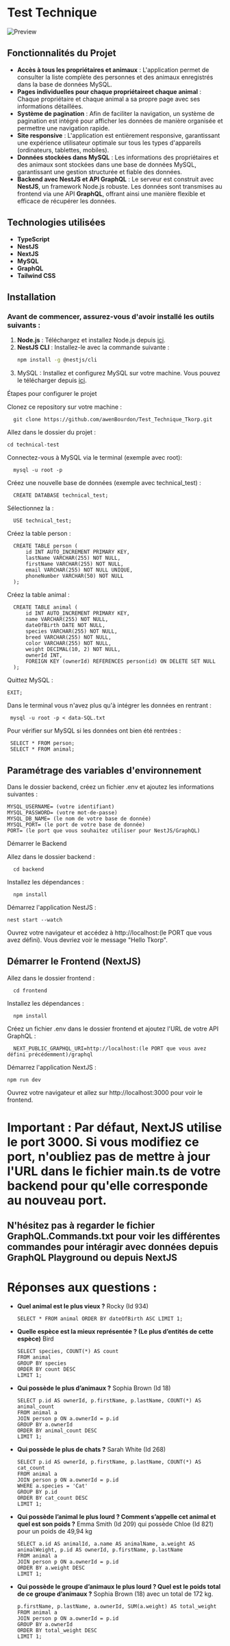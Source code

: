 # Test Technique

![Preview](./preview.png)

## Fonctionnalités du Projet

- **Accès à tous les propriétaires et animaux** : L'application permet de consulter la liste complète des personnes et des animaux enregistrés dans la base de données MySQL.
- **Pages individuelles pour chaque propriétaireet chaque animal** : Chaque propriétaire et chaque animal a sa propre page avec ses informations détaillées.
- **Système de pagination** : Afin de faciliter la navigation, un système de pagination est intégré pour afficher les données de manière organisée et permettre une navigation rapide.
- **Site responsive** : L'application est entièrement responsive, garantissant une expérience utilisateur optimale sur tous les types d'appareils (ordinateurs, tablettes, mobiles).
- **Données stockées dans MySQL** : Les informations des propriétaires et des animaux sont stockées dans une base de données MySQL, garantissant une gestion structurée et fiable des données.
- **Backend avec NestJS et API GraphQL** : Le serveur est construit avec **NestJS**, un framework Node.js robuste. Les données sont transmises au frontend via une API **GraphQL**, offrant ainsi une manière flexible et efficace de récupérer les données.


## Technologies utilisées

- **TypeScript**
- **NestJS**
- **NextJS**
- **MySQL** 
- **GraphQL**
- **Tailwind CSS**

## Installation

### Avant de commencer, assurez-vous d'avoir installé les outils suivants :

1. **Node.js** : Téléchargez et installez Node.js depuis [ici](https://nodejs.org).
2. **NestJS CLI** : Installez-le avec la commande suivante :
   ```bash
   npm install -g @nestjs/cli

3.   MySQL : Installez et configurez MySQL sur votre machine. Vous pouvez le télécharger depuis [ici](https://dev.mysql.com/downloads/installer/).

Étapes pour configurer le projet

Clonez ce repository sur votre machine :

      git clone https://github.com/awenBourdon/Test_Technique_Tkorp.git

Allez dans le dossier du projet :

    cd technical-test

Connectez-vous à MySQL via le terminal (exemple avec root):

      mysql -u root -p

Créez une nouvelle base de données (exemple avec technical_test) :

      CREATE DATABASE technical_test;

Sélectionnez la :

      USE technical_test;

Créez la table person :

      CREATE TABLE person (
          id INT AUTO_INCREMENT PRIMARY KEY,
          lastName VARCHAR(255) NOT NULL,
          firstName VARCHAR(255) NOT NULL,
          email VARCHAR(255) NOT NULL UNIQUE,
          phoneNumber VARCHAR(50) NOT NULL
      );

Créez la table animal :

      CREATE TABLE animal (
          id INT AUTO_INCREMENT PRIMARY KEY,
          name VARCHAR(255) NOT NULL,
          dateOfBirth DATE NOT NULL,
          species VARCHAR(255) NOT NULL,
          breed VARCHAR(255) NOT NULL,
          color VARCHAR(255) NOT NULL,
          weight DECIMAL(10, 2) NOT NULL,
          ownerId INT,
          FOREIGN KEY (ownerId) REFERENCES person(id) ON DELETE SET NULL
      );

Quittez MySQL :

    EXIT;

Dans le terminal vous n'avez plus qu'à intégrer les données en rentrant :

     mysql -u root -p < data-SQL.txt

Pour vérifier sur MySQL si les données ont bien été rentrées :

     SELECT * FROM person;
     SELECT * FROM animal;

## Paramétrage des variables d'environnement

Dans le dossier backend, créez un fichier .env et ajoutez les informations suivantes :

    MYSQL_USERNAME= (votre identifiant)
    MYSQL_PASSWORD= (votre mot-de-passe)
    MYSQL_DB_NAME= (le nom de votre base de donnée)
    MYSQL_PORT= (le port de votre base de donnée)
    PORT= (le port que vous souhaitez utiliser pour NestJS/GraphQL)

Démarrer le Backend

Allez dans le dossier backend :

      cd backend

Installez les dépendances :

      npm install

Démarrez l'application NestJS :

    nest start --watch

Ouvrez votre navigateur et accédez à http://localhost:(le PORT que vous avez défini). Vous devriez voir le message "Hello Tkorp".

## Démarrer le Frontend (NextJS)

Allez dans le dossier frontend :

      cd frontend

Installez les dépendances :

      npm install

Créez un fichier .env dans le dossier frontend et ajoutez l'URL de votre API GraphQL :

      NEXT_PUBLIC_GRAPHQL_URI=http://localhost:(le PORT que vous avez défini précédemment)/graphql

Démarrez l'application NextJS :

    npm run dev

Ouvrez votre navigateur et allez sur http://localhost:3000 pour voir le frontend.

# Important : Par défaut, NextJS utilise le port 3000. Si vous modifiez ce port, n'oubliez pas de mettre à jour l'URL dans le fichier main.ts de votre backend pour qu'elle corresponde au nouveau port.

## N'hésitez pas à regarder le fichier GraphQL.Commands.txt pour voir les différentes commandes pour intéragir avec données depuis GraphQL Playground ou depuis NextJS

# Réponses aux questions :

- **Quel animal est le plus vieux ?** Rocky (Id 934)

      SELECT * FROM animal ORDER BY dateOfBirth ASC LIMIT 1;

- **Quelle espèce est la mieux représentée ? (Le plus d’entités de cette espèce)** Bird

      SELECT species, COUNT(*) AS count
      FROM animal
      GROUP BY species
      ORDER BY count DESC
      LIMIT 1;

- **Qui possède le plus d’animaux ?** Sophia Brown (Id 18)

      SELECT p.id AS ownerId, p.firstName, p.lastName, COUNT(*) AS animal_count
      FROM animal a
      JOIN person p ON a.ownerId = p.id
      GROUP BY a.ownerId
      ORDER BY animal_count DESC
      LIMIT 1;


- **Qui possède le plus de chats ?** Sarah White (Id 268)

      SELECT p.id AS ownerId, p.firstName, p.lastName, COUNT(*) AS cat_count
      FROM animal a
      JOIN person p ON a.ownerId = p.id
      WHERE a.species = 'Cat'
      GROUP BY p.id
      ORDER BY cat_count DESC
      LIMIT 1;


- **Qui possède l’animal le plus lourd ? Comment s’appelle cet animal et quel est son poids ?** Emma Smith (Id 209) qui possède Chloe (Id 821) pour un poids de 49,94 kg

      SELECT a.id AS animalId, a.name AS animalName, a.weight AS animalWeight, p.id AS ownerId, p.firstName, p.lastName
      FROM animal a
      JOIN person p ON a.ownerId = p.id
      ORDER BY a.weight DESC
      LIMIT 1;

- **Qui possède le groupe d’animaux le plus lourd ? Quel est le poids total de ce groupe d’animaux ?** Sophia Brown (18) avec un total de 172 kg.

      p.firstName, p.lastName, a.ownerId, SUM(a.weight) AS total_weight
      FROM animal a
      JOIN person p ON a.ownerId = p.id
      GROUP BY a.ownerId
      ORDER BY total_weight DESC
      LIMIT 1;



